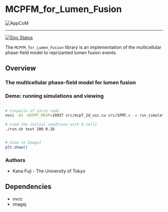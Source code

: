 # MCPFM_for_Lumen_Fusion

![AppCoM](docs/Figures/test.gif)

<hr/>

[![Doc Status](https://readthedocs.org/projects/appcom/badge/?version=latest)](https://appcom.readthedocs.io/en/latest/)

The `MCPFM_for_Lumen_Fusion` library is an implementation of the multicellular phase-field model to reprizanted lumen fusion events.

## Overview

### The multicellular phase-field model for lumen fusion


### Demo: running simulations and viewing 

```sh

# Conpaile of sorce code
nvcc -O3 -DSFMT_MEXP=19937 src/mcpf_2d_usc.cu src/SFMT.c -o run_simulation -std=c++11

# Load the initial condtions with 8 cells
./run.sh test 200 0.18


# View in ImageJ
plt.show()
```

### Authors

* Kana Fuji - The University of Tokyo

## Dependencies

- nvcc
- imagej

